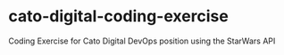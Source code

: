 # cato-digital-coding-exercise
Coding Exercise for Cato Digital DevOps position using the StarWars API
